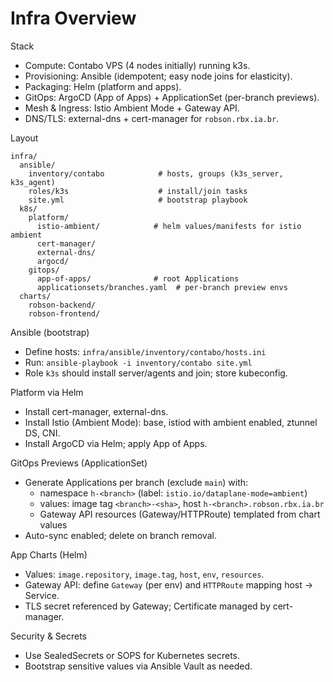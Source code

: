 # Infra Overview

Stack
- Compute: Contabo VPS (4 nodes initially) running k3s.
- Provisioning: Ansible (idempotent; easy node joins for elasticity).
- Packaging: Helm (platform and apps).
- GitOps: ArgoCD (App of Apps) + ApplicationSet (per-branch previews).
- Mesh & Ingress: Istio Ambient Mode + Gateway API.
- DNS/TLS: external-dns + cert-manager for `robson.rbx.ia.br`.

Layout
```
infra/
  ansible/
    inventory/contabo            # hosts, groups (k3s_server, k3s_agent)
    roles/k3s                    # install/join tasks
    site.yml                     # bootstrap playbook
  k8s/
    platform/
      istio-ambient/            # helm values/manifests for istio ambient
      cert-manager/
      external-dns/
      argocd/
    gitops/
      app-of-apps/              # root Applications
      applicationsets/branches.yaml  # per-branch preview envs
  charts/
    robson-backend/
    robson-frontend/
```

Ansible (bootstrap)
- Define hosts: `infra/ansible/inventory/contabo/hosts.ini`
- Run: `ansible-playbook -i inventory/contabo site.yml`
- Role `k3s` should install server/agents and join; store kubeconfig.

Platform via Helm
- Install cert-manager, external-dns.
- Install Istio (Ambient Mode): base, istiod with ambient enabled, ztunnel DS, CNI.
- Install ArgoCD via Helm; apply App of Apps.

GitOps Previews (ApplicationSet)
- Generate Applications per branch (exclude `main`) with:
  - namespace `h-<branch>` (label: `istio.io/dataplane-mode=ambient`)
  - values: image tag `<branch>-<sha>`, host `h-<branch>.robson.rbx.ia.br`
  - Gateway API resources (Gateway/HTTPRoute) templated from chart values
- Auto-sync enabled; delete on branch removal.

App Charts (Helm)
- Values: `image.repository`, `image.tag`, `host`, `env`, `resources`.
- Gateway API: define `Gateway` (per env) and `HTTPRoute` mapping host → Service.
- TLS secret referenced by Gateway; Certificate managed by cert-manager.

Security & Secrets
- Use SealedSecrets or SOPS for Kubernetes secrets.
- Bootstrap sensitive values via Ansible Vault as needed.

